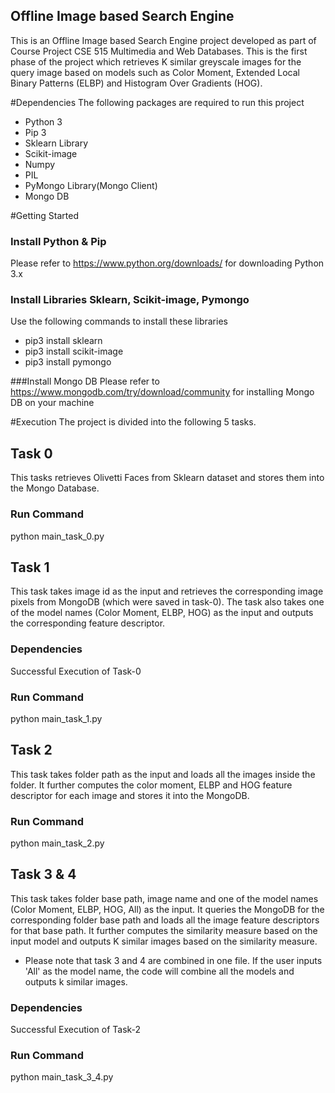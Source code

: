 ## Offline Image based Search Engine
This is an Offline Image based Search Engine project developed as 
part of Course Project CSE 515 Multimedia and Web Databases. 
This is the first phase of the project which retrieves
K similar greyscale images for the query image based on models
such as Color Moment, Extended Local Binary Patterns (ELBP)
and Histogram Over Gradients (HOG).

#Dependencies
The following packages are required to run this project
* Python 3
* Pip 3
* Sklearn Library
* Scikit-image
* Numpy
* PIL
* PyMongo Library(Mongo Client)
* Mongo DB

#Getting Started
### Install Python & Pip
Please refer to https://www.python.org/downloads/ for downloading Python 3.x

### Install Libraries Sklearn, Scikit-image, Pymongo
Use the following commands to install these libraries
* pip3 install sklearn
* pip3 install scikit-image
* pip3 install pymongo

###Install Mongo DB
Please refer to https://www.mongodb.com/try/download/community 
for installing Mongo DB on your machine

#Execution
The project is divided into the following 5 tasks.

## Task 0
This tasks retrieves Olivetti Faces from Sklearn dataset and 
stores them into the Mongo Database.
### Run Command
python main_task_0.py

## Task 1
This task takes image id as the input and retrieves the corresponding 
image pixels from MongoDB (which were saved in task-0). The task also takes
one of the model names (Color Moment, ELBP, HOG) as the input and 
outputs the corresponding feature descriptor.
### Dependencies
Successful Execution of Task-0
### Run Command
python main_task_1.py

## Task 2
This task takes folder path as the input and loads all the images 
inside the folder. It further computes the color moment, 
ELBP and HOG feature descriptor for each image and stores it into the
MongoDB.
### Run Command
python main_task_2.py

## Task 3 & 4
This task takes folder base path, image name and one of the model names 
(Color Moment, ELBP, HOG, All) as the input. It queries the MongoDB for the
corresponding folder base path and loads all the image feature
descriptors for that base path. It further computes the similarity measure
based on the input model and outputs K similar images based on the
similarity measure.
* Please note that task 3 and 4 are combined in one file. If the user inputs
'All' as the model name, the code will combine all the models and outputs k similar images.
### Dependencies
Successful Execution of Task-2
### Run Command
python main_task_3_4.py


